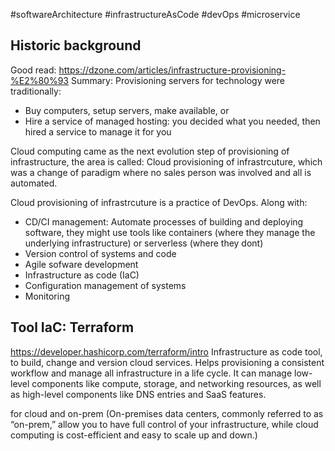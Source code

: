#softwareArchitecture #infrastructureAsCode #devOps #microservice 

## Historic background
Good read: https://dzone.com/articles/infrastructure-provisioning-%E2%80%93
Summary:
Provisioning servers for technology were traditionally:
- Buy computers, setup servers, make available, or
- Hire a service of managed hosting: you decided what you needed, then hired a service to manage it for you

Cloud computing came as the next evolution step of provisioning of infrastructure, the area is called: Cloud provisioning of infrastrcuture, which was a change of paradigm where no sales person was involved and all is automated.


Cloud provisioning of infrastrcuture is a practice of DevOps. Along with:
- CD/CI management: Automate processes of building and deploying software, they might use tools like containers (where they manage the underlying infrastructure) or serverless (where they dont)
- Version control of systems and code
- Agile sofware development
- Infrastructure as code (IaC)
- Configuration management of systems
- Monitoring



## Tool IaC: Terraform
https://developer.hashicorp.com/terraform/intro
Infrastructure as code tool, to build, change and version cloud services.
Helps provisioning a consistent workflow and manage all infrastructure in a life cycle. It can manage low-level components like compute, storage, and networking resources, as well as high-level components like DNS entries and SaaS features.

for cloud and on-prem (On-premises data centers, commonly referred to as “on-prem,” allow you to have full control of your infrastructure, while cloud computing is cost-efficient and easy to scale up and down.)
